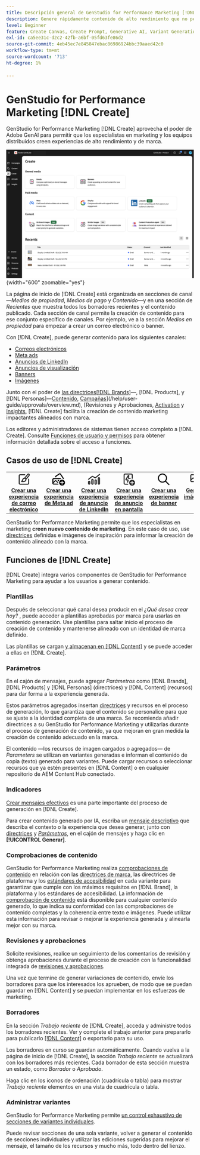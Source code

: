 ```yaml
---
title: Descripción general de GenStudio for Performance Marketing [!DNL Create]
description: Genere rápidamente contenido de alto rendimiento que no pertenezca a la marca con IA generativa en Adobe GenStudio for Performance Marketing [!DNL Create].
level: Beginner
feature: Create Canvas, Create Prompt, Generative AI, Variant Generation, Content Generation
exl-id: ca5ee31c-d2c2-42fb-a6bf-05fd63fe86d2
source-git-commit: 4eb45ec7e845847ebac86986924bbc39aaed42c0
workflow-type: tm+mt
source-wordcount: '713'
ht-degree: 1%

---
```


# GenStudio for Performance Marketing [!DNL Create]

GenStudio for Performance Marketing [!DNL Create] aprovecha el poder de Adobe GenAI para permitir que los especialistas en marketing y los equipos distribuidos creen experiencias de alto rendimiento y de marca.

![Crear inicio](/help/assets/create-home.png){width="600" zoomable="yes"}

La página de inicio de [!DNL Create] está organizada en secciones de canal—_Medios de propiedad_, _Medios de pago_ y _Contenido_—y en una sección de _Recientes_ que muestra todos los borradores recientes y el contenido publicado. Cada sección de canal permite la creación de contenido para ese conjunto específico de canales. Por ejemplo, ve a la sección _Medios en propiedad_ para empezar a crear un correo electrónico o banner.

Con [!DNL Create], puede generar contenido para los siguientes canales:

* [Correos electrónicos](email-experiences.md)
* [Meta ads](meta-experiences.md)
* [Anuncios de LinkedIn](linkedin-experiences.md)
* [Anuncios de visualización](display-ad-experiences.md)
* [Banners](banner-experiences.md)
* [Imágenes](generate-assets.md)

Junto con el poder de [las directrices[!DNL Brands]](/help/user-guide/guidelines/overview.md)—, [!DNL Products], y [!DNL Personas]—[Contenido](/help/user-guide/content/overview.md), [Campañas](/help/user-guide/campaigns/overview.md)](/help/user-guide/approvals/overview.md), [Revisiones y Aprobaciones, [Activation](/help/user-guide/activation/overview.md) y [Insights](/help/user-guide/insights/overview.md), [!DNL Create] facilita la creación de contenido marketing impactantes alineados con marca.

Los editores y administradores de sistemas tienen acceso completo a [!DNL Create]. Consulte [Funciones de usuario y permisos](/help/user-guide/user-roles.md) para obtener información detallada sobre el acceso a funciones.

## Casos de uso de [!DNL Create]

<table style="table-layout:fixed">
<tr style="border: 0;">
   <td align="center" valign="top" width="100">
      <a href="/help/user-guide/create/create-email-experience.md">
      <img alt="Crear contenido nuevo" src="../../assets/icons/icon-create.svg" width="35">
      </a>
      <div>
         <a href="/help/user-guide/create/create-email-experience.md">
         <strong>Crear una experiencia de correo electrónico</strong>
         </a>
      </div>
   </td>
   <td align="center" valign="top" width="100">
      <a href="/help/user-guide/create/create-meta-ad.md">
      <img alt="Crear una experiencia de Meta ad" src="../../assets/icons/icon-addContent.png" width="35">
      </a>
      <div>
         <a href="/help/user-guide/create/create-meta-ad.md">
         <strong>Crear una experiencia de Meta ad</strong>
         </a>
      </div>
   </td>
   <td align="center" valign="top" width="100">
      <a href="/help/user-guide/create/create-linkedin.md">
      <img alt="Crear una experiencia de publicidad de LinkedIn" src="../../assets/icons/icon-dataAnalytics.svg" width="35">
      </a>
      <div>
         <a href="/help/user-guide/create/create-linkedin.md">
         <strong>Crear una experiencia de anuncio de LinkedIn</strong>
         </a>
      </div>
   </td>
   <td align="center" valign="top" width="100">
      <a href="/help/user-guide/create/create-display-ad.md">
      <img alt="Crear una experiencia de anuncio en pantalla" src="../../assets/icons/icon-addTemplate.svg" width="35">
      </a>
      <div>
         <a href="/help/user-guide/create/create-display-ad.md">
         <strong>Crear una experiencia de anuncio en pantalla</strong>
         </a>
      </div>
   </td>
   <td align="center" valign="top" width="100">
      <a href="/help/user-guide/create/create-banner-experience.md">
      <img alt="Crear una banner experiencia" src="../../assets/icons/icon-search.png" width="35">
      </a>
      <div>
         <a href="/help/user-guide/create/create-banner-experience.md">
         <strong>Crear una experiencia de banner</strong>
         </a>
      </div>
   </td>
   <td align="center" valign="top" width="100">
      <a href="/help/user-guide/create/generate-assets.md">
      <img alt="Creación de imágenes" src="../../assets/icons/icon-asset.svg" width="35">
      </a>
      <div>
         <a href="/help/user-guide/create/generate-assets.md">
         <strong>Generar imágenes</strong>
         </a>
      </div>
   </td>
</tr>
</table>

GenStudio for Performance Marketing permite que los especialistas en marketing **creen nuevo contenido de marketing**. En este caso de uso, use [directrices](/help/user-guide/guidelines/overview.md) definidas e imágenes de inspiración para informar la creación de contenido alineado con la marca.

## Funciones de [!DNL Create]

[!DNL Create] integra varios componentes de GenStudio for Performance Marketing para ayudar a los usuarios a generar contenido.

### Plantillas

Después de seleccionar qué canal desea producir en el _¿Qué desea crear hoy?_ , puede acceder a plantillas aprobadas por marca para usarlas en contenido generación. Use plantillas para saltar inicio el proceso de creación de contenido y mantenerse alineado con un identidad de marca definido.

Las plantillas se cargan [y almacenan en [!DNL Content]](/help/user-guide/content/overview.md) y se puede acceder a ellas en [!DNL Create].

### Parámetros

En el cajón de mensajes, puede agregar _Parámetros_ como [!DNL Brands], [!DNL Products] y [!DNL Personas] (directrices) y [!DNL Content] (recursos) para dar forma a la experiencia generada.

Estos parámetros agregados insertan [directrices](/help/user-guide/guidelines/overview.md) y recursos en el proceso de generación, lo que garantiza que el contenido se personalice para que se ajuste a la identidad completa de una marca. Se recomienda añadir directrices a su GenStudio for Performance Marketing y utilizarlas durante el proceso de generación de contenido, ya que mejoran en gran medida la creación de contenido adecuado en la marca.

El contenido —los recursos de imagen cargados o agregados— de _Parameters_ se utilizan en variantes generadas e informan el contenido de copia (texto) generado para variantes. Puede cargar recursos o seleccionar recursos que ya estén presentes en [!DNL Content] o en cualquier repositorio de AEM Content Hub conectado.

### Indicadores

[Crear mensajes efectivos](/help/user-guide/effective-prompts.md) es una parte importante del proceso de generación en [!DNL Create].

Para crear contenido generado por IA, escriba un [mensaje descriptivo](/help/user-guide/effective-prompts.md) que describa el contexto o la experiencia que desea generar, junto con [directrices](/help/user-guide/guidelines/overview.md) y [_Parámetros_](#parameters), en el cajón de mensajes y haga clic en **[!UICONTROL Generar]**.

### Comprobaciones de contenido

GenStudio for Performance Marketing realiza [comprobaciones de contenido](/help/user-guide/guidelines/brand-validation.md#content-check-panel) en relación con las [directrices de marca](/help/user-guide/guidelines/brands.md), las directrices de plataforma y los [estándares de accesibilidad](/help/user-guide/guidelines/overview.md#compliance) en cada variante para garantizar que cumple con los máximos requisitos en [!DNL Brand], la plataforma y los estándares de accesibilidad. La información de [comprobación de contenido](/help/user-guide/guidelines/brand-validation.md#content-check-summary) está disponible para cualquier contenido generado, lo que indica su conformidad con las comprobaciones de contenido completas y la coherencia entre texto e imágenes. Puede utilizar esta información para revisar o mejorar la experiencia generada y alinearla mejor con su marca.

### Revisiones y aprobaciones

Solicite revisiones, realice un seguimiento de los comentarios de revisión y obtenga aprobaciones durante el proceso de creación con la funcionalidad integrada de [revisiones y aprobaciones](/help/user-guide/approvals/overview.md).

Una vez que termine de generar variaciones de contenido, envíe los borradores para que los interesados los aprueben, de modo que se puedan guardar en [!DNL Content] y se puedan implementar en los esfuerzos de marketing.

### Borradores

En la sección _Trabajo reciente_ de [!DNL Create], acceda y administre todos los borradores recientes. Ver y complete el trabajo anterior para prepararlo para publicarlo [[!DNL Content]](/help/user-guide/content/overview.md) o exportarlo para su uso.

Los borradores en curso se guardan automáticamente. Cuando vuelva a la página de inicio de [!DNL Create], la sección _Trabajo reciente_ se actualizará con los borradores más recientes. Cada borrador de esta sección muestra un estado, como _Borrador_ o _Aprobado_.

Haga clic en los iconos de ordenación (cuadrícula o tabla) para mostrar _Trabajo reciente_ elementos en una vista de cuadrícula o tabla.

### Administrar variantes

GenStudio for Performance Marketing permite [un control exhaustivo de secciones de variantes individuales](/help/user-guide/create/manage-variants.md).

Puede revisar secciones de una sola variante, volver a generar el contenido de secciones individuales y utilizar las ediciones sugeridas para mejorar el mensaje, el tamaño de los recursos y mucho más, todo dentro del lienzo.
